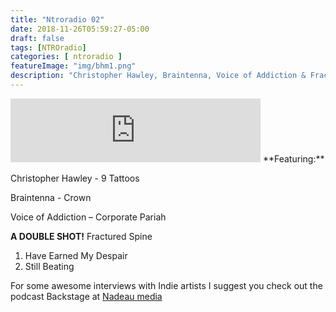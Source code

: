 ```yaml
---
title: "Ntroradio 02"
date: 2018-11-26T05:59:27-05:00
draft: false
tags: [NTROradio]
categories: [ ntroradio ]
featureImage: "img/bhm1.png"
description: "Christopher Hawley, Braintenna, Voice of Addiction & Fractured Spine"
---
```

<iframe src="https://anchor.fm/ntroradio/embed/episodes/NTROradio-002-e2qvvn" height="102px" width="400px" frameborder="0" scrolling="no"></iframe>
**Featuring:**

Christopher Hawley - 9 Tattoos

Braintenna - Crown

Voice of Addiction – Corporate Pariah

**A DOUBLE SHOT!** 
Fractured Spine 
1. Have Earned My Despair
2.  Still Beating

For some awesome interviews with Indie artists I suggest you check out the podcast Backstage at [Nadeau media](http://nadeaumedia.com/category/backstage/)
